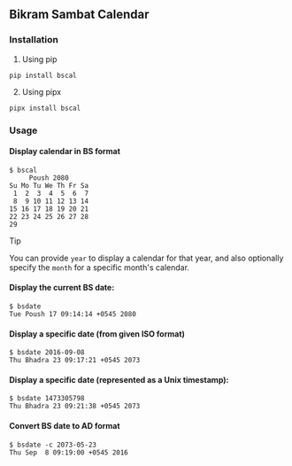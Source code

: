 ## Bikram Sambat Calendar

### Installation

1. Using pip
```console
pip install bscal
```

2. Using pipx

```console
pipx install bscal
```

### Usage


#### Display calendar in BS format

```console
$ bscal
     Poush 2080
Su Mo Tu We Th Fr Sa
 1  2  3  4  5  6  7
 8  9 10 11 12 13 14
15 16 17 18 19 20 21
22 23 24 25 26 27 28
29
```

> [!TIP]
> You can provide `year` to display a calendar for that year, and also optionally specify the `month` for a specific month's calendar.

#### Display the current BS date:

```console
$ bsdate
Tue Poush 17 09:14:14 +0545 2080
```

#### Display a specific date (from given ISO format)

```console
$ bsdate 2016-09-08
Thu Bhadra 23 09:17:21 +0545 2073
```

#### Display a specific date (represented as a Unix timestamp):

```console
$ bsdate 1473305798
Thu Bhadra 23 09:21:38 +0545 2073
```

#### Convert BS date to AD format

```console
$ bsdate -c 2073-05-23
Thu Sep  8 09:19:00 +0545 2016
```